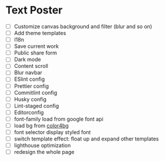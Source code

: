# Text Poster

- [ ] Customize canvas background and filter (blur and so on)
- [ ] Add theme templates
- [ ] I18n
- [ ] Save current work
- [ ] Public share form
- [ ] Dark mode
- [ ] Content scroll
- [ ] Blur navbar
- [ ] ESlint config
- [ ] Prettier config
- [ ] Commitlint config
- [ ] Husky config
- [ ] Lint-staged config
- [ ] Editorconfig
- [ ] font-family load from google font api
- [ ] load bg from [color4bg](https://www.color4bg.com/)
- [ ] font selector display styled font
- [ ] switch template effect: float up and expand other templates
- [ ] lighthouse optimization
- [ ] redesign the whole page
